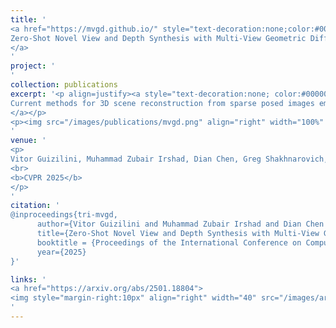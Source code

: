 ```yaml
---
title: '
<a href="https://mvgd.github.io/" style="text-decoration:none;color:#000000;text-align:justify;"> 
Zero-Shot Novel View and Depth Synthesis with Multi-View Geometric Diffusion
</a>
'
project: '
'
collection: publications
excerpt: '<p align=justify><a style="text-decoration:none; color:#000000; align:justify;">
Current methods for 3D scene reconstruction from sparse posed images employ intermediate 3D representations such as neural fields, voxel grids, or 3D Gaussians, to achieve multi-view consistent scene appearance and geometry. In this paper we introduce MVGD, a diffusion-based architecture capable of direct pixel-level generation of images and depth maps from novel viewpoints, given an arbitrary number of input views. Our method uses raymap conditioning to both augment visual features with spatial information from different viewpoints, as well as to guide the generation of images and depth maps from novel views. A key aspect of our approach is the multi-task generation of images and depth maps, using learnable task embeddings to guide the diffusion process towards specific modalities. We train this model on a collection of more than 60 million multi-view samples from publicly available datasets, and propose techniques to enable efficient and consistent learning in such diverse conditions. We also propose a novel strategy that enables the efficient training of larger models by incrementally fine-tuning smaller ones, with promising scaling behavior. Through extensive experiments, we report state-of-the-art results in multiple novel view synthesis benchmarks, as well as multi-view stereo and video depth estimation.
</a></p>
<p><img src="/images/publications/mvgd.png" align="right" width="100%" style="margin:0 0 20px 0"></p>
'
venue: '
<p>
Vitor Guizilini, Muhammad Zubair Irshad, Dian Chen, Greg Shakhnarovich, Rares Ambrus
<br>
<b>CVPR 2025</b>
</p>
'
citation: '
@inproceedings{tri-mvgd,
      author={Vitor Guizilini and Muhammad Zubair Irshad and Dian Chen and Greg Shakhnarovich and Rares Ambrus},
      title={Zero-Shot Novel View and Depth Synthesis with Multi-View Geometric Diffusion}, 
      booktitle = {Proceedings of the International Conference on Computer Vision and Pattern Recognition (CVPR)},
      year={2025}
}'

links: '
<a href="https://arxiv.org/abs/2501.18804">
<img style="margin-right:10px" align="right" width="40" src="/images/arxiv.png"></a>
'
---
```

